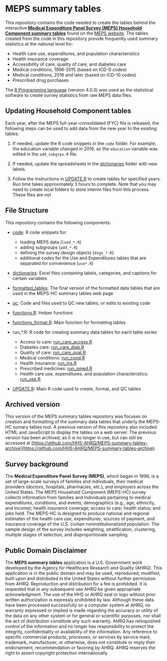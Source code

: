 # MEPS summary tables

This repository contains the code needed to create the tables behind the interactive [**Medical Expenditure Panel Survey (MEPS) Household Component summary tables**](https://meps.ahrq.gov/mepstrends/home/index.html) found on the [MEPS website](https://meps.ahrq.gov/mepsweb/data_stats/quick_tables.jsp). The tables created from the code in this repository provide frequently used summary statistics at the national level for:
* Health care use, expenditures, and population characteristics
* Health insurance coverage
* Accessibility of care, quality of care, and diabetes care
* Medical conditions, 1996-2015 (based on ICD-9 codes)
* Medical conditions, 2016 and later (based on ICD-10 codes)
* Prescribed drug purchases


The [R Programming language](https://www.r-project.org/) (version 4.0.3) was used as the statistical software to create survey statistics from raw MEPS data files. 


## Updating Household Component tables

Each year, after the MEPS full-year-consolidated (FYC) file is released, the following steps can be used to add data from the new year to the existing tables:

1. If needed, update the R code snippets in the `code` folder. For example, the education variable changed in 2016, so the `education` variable was edited in the `add_subgrps.R` file.

2. If needed, update the spreadsheets in the [dictionaries](dictionaries) folder with new labels.

3. Follow the instructions in [UPDATE.R](UPDATE.R) to create tables for specified years. Run time takes approximately 3 hours to complete. Note that you may need to create local folders to store interim files from this process. These files are not 

## File Structure
This repository contains the following components:
* [code](code): R code snippets for: 
	* loading MEPS data (`load_*.R`)
	* adding subgroups (`add_*.R`)  
	* defining the survey design objects (`dsgn_*.R`). 
	* additional codes for the Use and Expenditures tables that are separated for convenience (`use*.R`)
* [dictionaries](dictionaries): Excel files containing labels, categories, and captions for certain variables
* [formatted_tables](formatted_tables): The final version of the formatted data tables that are used in the MEPS-HC summary tables web page
* [qc](qc): Code and files used to QC new tables, or edits to existing code

* [functions.R](functions.R): Helper functions 
* [functions_format.R](functions_format.R): Main function for formatting tables
* run_*.R: R code for creating summary data tables for each table series
	* Access to care: [run_care_access.R](run_care_access.R)
	* Diabetes care:  [run_care_diab.R](run_care_diab.R)
	* Quality of care:  [run_care_qual.R](run_care_qual.R)
	* Medical conditions:  [run_cond.R](run_cond.R)
	* Health insurance:  [run_ins.R](run_ins.R)
	* Prescribed medicines:  [run_pmed.R](run_pmed.R)
	* Health care use, expenditures, and population characteristics:  [run_use.R](run_use.R)

* [UPDATE.R](UPDATE.R): Main R code used to create, format, and QC tables


## Archived version
This version of the MEPS summary tables repository was focuses on creation and formatting of the summary data tables that underly the MEPS-HC sumary tables tool. A previous version of this repository also included HTML and JavaScript to display the tables on a web server. The previous version has been archived, as it is no longer in use, but can still be accessed at [https://github.com/HHS-AHRQ/MEPS-summary-tables-archive](https://github.com/HHS-AHRQ/MEPS-summary-tables-archive).




## Survey background
The **Medical Expenditure Panel Survey (MEPS)**, which began in 1996, is a set of large-scale surveys of families and individuals, their medical providers (doctors, hospitals, pharmacies, etc.), and employers across the United States. The MEPS Household Component (MEPS-HC) survey collects information from families and individuals pertaining to medical expenditures, conditions, and events; demographics (e.g., age, ethnicity, and income); health insurance coverage; access to care; health status; and jobs held. The MEPS-HC is designed to produce national and regional estimates of the health care use, expenditures, sources of payment, and insurance coverage of the U.S. civilian noninstitutionalized population. The sample design of the survey includes weighting, stratification, clustering, multiple stages of selection, and disproportionate sampling.

## Public Domain Disclaimer

The **MEPS summary tables** application is a U.S. Government work developed by the Agency for Healthcare Research and Quality (AHRQ).  This application is in the public domain and may be used, reproduced, modified, built upon and distributed in the United States without further permission from AHRQ.  Reproduction and distribution for a fee is prohibited.  It is requested that in any subsequent use AHRQ be given appropriate acknowledgment.  The use of the HHS or AHRQ seal or logo without prior written authorization is expressly prohibited by law.  Although these data have been processed successfully on a computer system at AHRQ, no warranty expressed or implied is made regarding the accuracy or utility of the data on any other system or for general or scientific purposes, nor shall the act of distribution constitute any such warranty.  AHRQ has relinquished control of the information and no longer has responsibility to protect the integrity, confidentiality or availability of the information.  Any reference to specific commercial products, processes, or services by service mark, trademark, manufacturer, or otherwise, does not constitute or imply their endorsement, recommendation or favoring by AHRQ.  AHRQ reserves the right to assert copyright protection internationally.
